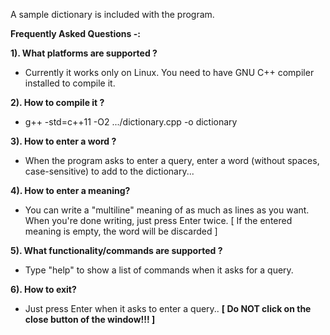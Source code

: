 A sample dictionary is included with the program. 

**Frequently Asked Questions -:**

**1). What platforms are supported ?**
  - Currently it works only on Linux. You need to have GNU C++ compiler installed to compile it.
  
**2). How to compile it ?**
  - g++ -std=c++11 -O2  .../dictionary.cpp -o dictionary
  
**3). How to enter a word ?**  
  - When the program asks to enter a query, enter a word (without spaces, case-sensitive) to add to the dictionary...
   
**4). How to enter a meaning?**
  - You can write a "multiline" meaning of as much as lines as you want.
    When you're done writing, just press Enter twice.
    [ If the entered meaning is empty, the word will be discarded ]

**5). What functionality/commands are supported ?**
  - Type "help" to show a list of commands when it asks for a query.
  
**6). How to exit?**
  - Just press Enter when it asks to enter a query..	**[ Do NOT click on the close button of the window!!! ]**


